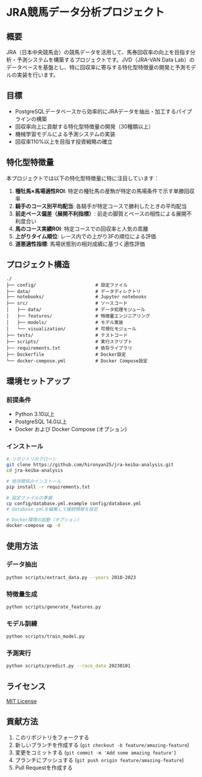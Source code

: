# JRA競馬データ分析プロジェクト

## 概要

JRA（日本中央競馬会）の競馬データを活用して、馬券回収率の向上を目指す分析・予測システムを構築するプロジェクトです。JVD（JRA-VAN Data Lab）のデータベースを基盤とし、特に回収率に寄与する特化型特徴量の開発と予測モデルの実装を行います。

## 目標

- PostgreSQLデータベースから効率的にJRAデータを抽出・加工するパイプラインの構築
- 回収率向上に貢献する特化型特徴量の開発（30種類以上）
- 機械学習モデルによる予測システムの実装
- 回収率110%以上を目指す投資戦略の確立

## 特化型特徴量

本プロジェクトでは以下の特化型特徴量に特に注目しています：

1. **種牡馬×馬場適性ROI**: 特定の種牡馬の産駒が特定の馬場条件で示す単勝回収率
2. **騎手のコース別平均配当**: 各騎手が特定コースで勝利したときの平均配当
3. **前走ペース偏差（展開不利指標）**: 前走の脚質とペースの相性による展開不利度合い
4. **馬のコース実績ROI**: 特定コースでの回収率と人気の乖離
5. **上がりタイム順位**: レース内での上がり3Fの順位による評価
6. **道悪適性指標**: 馬場状態別の相対成績に基づく適性評価

## プロジェクト構造

```
./
├── config/                      # 設定ファイル
├── data/                        # データディレクトリ
├── notebooks/                   # Jupyter notebooks
├── src/                         # ソースコード
│   ├── data/                    # データ処理モジュール
│   ├── features/                # 特徴量エンジニアリング
│   ├── models/                  # モデル実装
│   └── visualization/           # 可視化モジュール
├── tests/                       # テストコード
├── scripts/                     # 実行スクリプト
├── requirements.txt             # 依存ライブラリ
├── Dockerfile                   # Docker設定
└── docker-compose.yml           # Docker Compose設定
```

## 環境セットアップ

### 前提条件

- Python 3.10以上
- PostgreSQL 14.0以上
- Docker および Docker Compose (オプション)

### インストール

```bash
# リポジトリのクローン
git clone https://github.com/hironyan25/jra-keiba-analysis.git
cd jra-keiba-analysis

# 依存関係のインストール
pip install -r requirements.txt

# 設定ファイルの準備
cp config/database.yml.example config/database.yml
# database.ymlを編集して接続情報を設定

# Docker環境の起動（オプション）
docker-compose up -d
```

## 使用方法

### データ抽出

```bash
python scripts/extract_data.py --years 2010-2023
```

### 特徴量生成

```bash
python scripts/generate_features.py
```

### モデル訓練

```bash
python scripts/train_model.py
```

### 予測実行

```bash
python scripts/predict.py --race_date 20230101
```

## ライセンス

[MIT License](LICENSE)

## 貢献方法

1. このリポジトリをフォークする
2. 新しいブランチを作成する (`git checkout -b feature/amazing-feature`)
3. 変更をコミットする (`git commit -m 'Add some amazing feature'`)
4. ブランチにプッシュする (`git push origin feature/amazing-feature`)
5. Pull Requestを作成する
